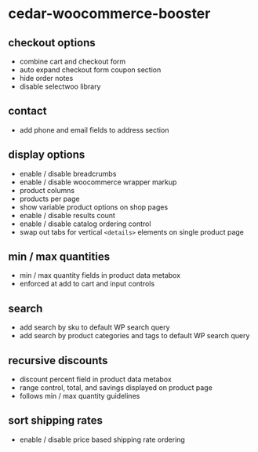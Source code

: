 # cedar-woocommerce-booster

## checkout options
- combine cart and checkout form
- auto expand checkout form coupon section
- hide order notes
- disable selectwoo library

## contact
- add phone and email fields to address section

## display options
- enable / disable breadcrumbs
- enable / disable woocommerce wrapper markup
- product columns
- products per page
- show variable product options on shop pages
- enable / disable results count
- enable / disable catalog ordering control
- swap out tabs for vertical `<details>` elements on single product page

## min / max quantities
- min / max quantity fields in product data metabox
- enforced at add to cart and input controls

## search
- add search by sku to default WP search query
- add search  by product categories and tags to default WP search query

## recursive discounts
- discount percent field in product data metabox
- range control, total, and savings displayed on product page
- follows min / max quantity guidelines

## sort shipping rates
- enable / disable price based shipping rate ordering
